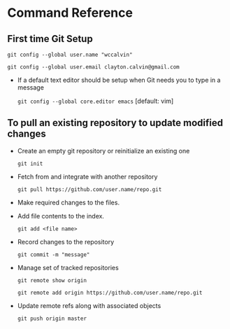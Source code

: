 # Command Reference

## First time Git Setup

`git config --global user.name "wccalvin"`

`git config --global user.email clayton.calvin@gmail.com`

- If a default text editor should be setup when Git needs you to type in a message

  `git config --global core.editor emacs` [default: vim]

## To pull an existing repository to update modified changes

- Create an empty git repository or reinitialize an existing one

  `git init`

- Fetch from and integrate with another repository

  `git pull https://github.com/user.name/repo.git`

- Make required changes to the files.

- Add file contents to the index.

  `git add <file name>`

- Record changes to the repository

  `git commit -m "message"`

- Manage set of tracked repositories

  `git remote show origin`

  `git remote add origin https://github.com/user.name/repo.git`

- Update remote refs along with associated objects

  `git push origin master`
